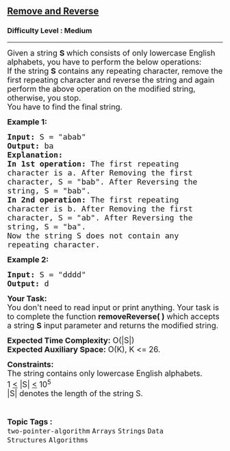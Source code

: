 <h2><a href="https://practice.geeksforgeeks.org/problems/1e2f365be6114b671b915e145ec7dbcfdc432910/1">Remove and Reverse</a></h2><h3>Difficulty Level : Medium</h3><hr><div class="problems_problem_content__Xm_eO"><p><span style="font-size:18px">Given a string&nbsp;<strong>S </strong>which consists of only lowercase English alphabets, you have to perform the below&nbsp;operations:<br>
If the string <strong>S</strong> contains any repeating character, remove the first repeating&nbsp;character and reverse the string&nbsp;and again perform the above operation on the modified string, otherwise, you stop.<br>
You have to find the final string.</span></p>

<p><span style="font-size:18px"><strong>Example 1:</strong></span></p>

<pre><span style="font-size:18px"><strong>Input:</strong> S = "abab"
<strong>Output:</strong> ba
<strong>Explanation:</strong>
<strong>In 1st operation:</strong> The first repeating 
character is a. After Removing the first 
character, S = "bab". After Reversing the 
string, S = "bab".
<strong>In 2nd operation:</strong> The first repeating 
character is b. After Removing the first 
character, S = "ab". After Reversing the 
string, S = "ba".
Now the string S does not contain any 
repeating character.</span></pre>

<p><span style="font-size:18px"><strong>Example 2:</strong></span></p>

<pre><span style="font-size:18px"><strong>Input:</strong> S = "dddd"
<strong>Output:</strong> d</span>
</pre>

<p><span style="font-size:18px"><strong>Your Task:&nbsp;&nbsp;</strong><br>
You don't need to read input or print anything. Your task is to complete the function&nbsp;<strong>removeReverse( )</strong>&nbsp;which accepts a string <strong>S</strong>&nbsp;input parameter and returns the modified string.</span></p>

<p><span style="font-size:18px"><strong>Expected Time Complexity:</strong>&nbsp;O(|S|)<br>
<strong>Expected Auxiliary Space:</strong>&nbsp;O(K), K &lt;= 26.</span></p>

<p><span style="font-size:18px"><strong>Constraints:</strong><br>
The string contains only lowercase English alphabets.<br>
1 <u>&lt;</u>&nbsp;|S|&nbsp;<u>&lt;</u>&nbsp;10<sup>5</sup><br>
|S| denotes the length of the string S.</span></p>
</div><br><p><span style=font-size:18px><strong>Topic Tags : </strong><br><code>two-pointer-algorithm</code>&nbsp;<code>Arrays</code>&nbsp;<code>Strings</code>&nbsp;<code>Data Structures</code>&nbsp;<code>Algorithms</code>&nbsp;